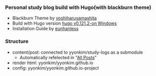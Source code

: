 ### Personal study blog build with Hugo(with blackburn theme)
- Blackburn Theme by [yoshiharuyamashita](https://github.com/yoshiharuyamashita/blackburn)
- Build with Hugo version [hugo v0.121.2-on Windows](https://gohugo.io/installation/windows/)
- Installation Guide by [eunhanless](https://selfinvestfriends.tistory.com/79)

### Structure
- content/post: connected to yyonkim/study-logs as a submodule
    - Automatically refelected in "[All Posts](https://yyonkim.github.io/post/)"
- render html: yyonkim/yyonkim.github.io
- config: yyonkim/yyonkim.github.io-project
